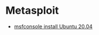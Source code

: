 # Metasploit

- [msfconsole install Ubuntu 20.04](https://kifarunix.com/install-metasploit-framework-on-ubuntu-22-04-ubuntu-20-04/)
